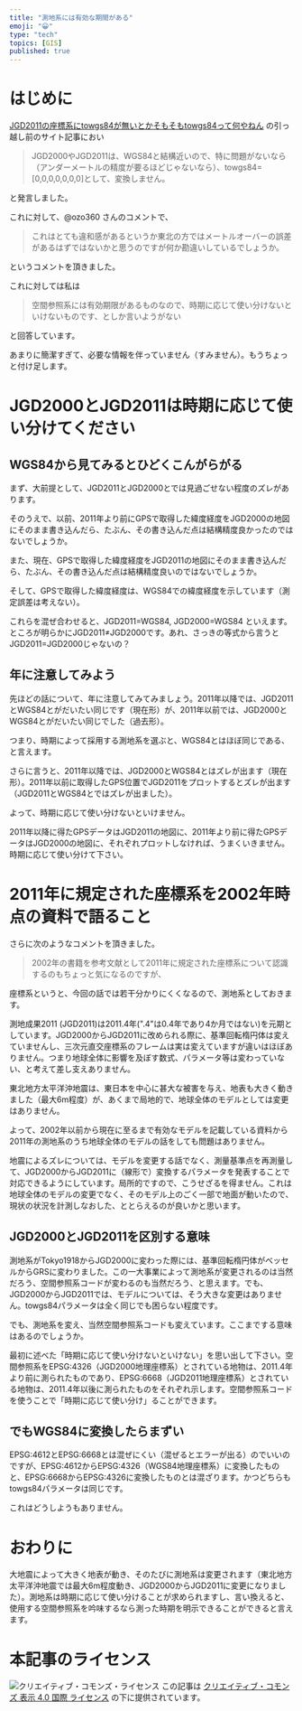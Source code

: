 ```yaml
---
title: "測地系には有効な期間がある"
emoji: "😀"
type: "tech"
topics: [GIS]
published: true
---
```

# はじめに

[JGD2011の座標系にtowgs84が無いとかそもそもtowgs84って何やねん](0036-towgs84) の引っ越し前のサイト記事におい

> JGD2000やJGD2011は、WGS84と結構近いので、特に問題がないなら（アンダーメートルの精度が要るほどじゃないなら）、towgs84=[0,0,0,0,0,0,0]として、変換しません。

と発言しました。

これに対して、@ozo360 さんのコメントで、

> これはとても違和感があるというか東北の方ではメートルオーバーの誤差があるはずではないかと思うのですが何か勘違いしているでしょうか。

というコメントを頂きました。

これに対しては私は

> 空間参照系には有効期限があるものなので、時期に応じて使い分けないといけないものです、としか言いようがない

と回答しています。

あまりに簡潔すぎて、必要な情報を伴っていません（すみません）。もうちょっと付け足します。

# JGD2000とJGD2011は時期に応じて使い分けてください

## WGS84から見てみるとひどくこんがらがる

まず、大前提として、JGD2011とJGD2000とでは見過ごせない程度のズレがあります。

そのうえで、以前、2011年より前にGPSで取得した緯度経度をJGD2000の地図にそのまま書き込んだら、たぶん、その書き込んだ点は結構精度良かったのではないでしょうか。

また、現在、GPSで取得した緯度経度をJGD2011の地図にそのまま書き込んだら、たぶん、その書き込んだ点は結構精度良いのではないでしょうか。

そして、GPSで取得した緯度経度は、WGS84での緯度経度を示しています（測定誤差は考えない）。

これらを混ぜ合わせると、JGD2011=WGS84, JGD2000=WGS84 といえます。ところが明らかにJGD2011≠JGD2000です。あれ、さっきの等式から言うとJGD2011=JGD2000じゃないの？

## 年に注意してみよう

先ほどの話について、年に注意してみてみましょう。2011年以降では、JGD2011とWGS84とがだいたい同じです（現在形）が、2011年以前では、JGD2000とWGS84とがだいたい同じでした（過去形）。

つまり、時期によって採用する測地系を選ぶと、WGS84とはほぼ同じである、と言えます。

さらに言うと、2011年以降では、JGD2000とWGS84とはズレが出ます（現在形）。2011年以前に取得したGPS位置でJGD2011をプロットするとズレが出ます（JGD2011とWGS84とではズレが出ました）。

よって、時期に応じて使い分けないといけません。

2011年以降に得たGPSデータはJGD2011の地図に、2011年より前に得たGPSデータはJGD2000の地図に、それぞれプロットしなければ、うまくいきません。時期に応じて使い分けて下さい。

# 2011年に規定された座標系を2002年時点の資料で語ること

さらに次のようなコメントを頂きました。

> 2002年の書籍を参考文献として2011年に規定された座標系について認識するのもちょっと気になるのですが、

座標系というと、今回の話では若干分かりにくくなるので、測地系としておきます。

測地成果2011 (JGD2011)は2011.4年(".4"は0.4年であり4か月ではない)を元期としています。JGD2000からJGD2011に改められる際に、基準回転楕円体は変えていませんし、三次元直交座標系のフレームは実は変えていますが違いはほぼありません。つまり地球全体に影響を及ぼす数式、パラメータ等は変わっていない、と考えて差し支えありません。

東北地方太平洋沖地震は、東日本を中心に甚大な被害を与え、地表も大きく動きました（最大6m程度）が、あくまで局地的で、地球全体のモデルとしては変更はありません。

よって、2002年以前から現在に至るまで有効なモデルを記載している資料から2011年の測地系のうち地球全体のモデルの話をしても問題はありません。

地震によるズレについては、モデルを変更する話でなく、測量基準点を再測量して、JGD2000からJGD2011に（線形で）変換するパラメータを発表することで対応できるようにしています。局所的ですので、こうせざるを得ません。これは地球全体のモデルの変更でなく、そのモデル上のごく一部で地面が動いたので、現状の状況を計測しなおした、ととらえるのが良いかと思います。

## JGD2000とJGD2011を区別する意味

測地系がTokyo1918からJGD2000に変わった際には、基準回転楕円体がベッセルからGRSに変わりました。この一大事業によって測地系が変更されるのは当然だろう、空間参照系コードが変わるのも当然だろう、と思えます。でも、JGD2000からJGD2011では、モデルについては、そう大きな変更はありません。towgs84パラメータは全く同じでも困らない程度です。

でも、測地系を変え、当然空間参照系コードも変えています。ここまでする意味はあるのでしょうか。

最初に述べた「時期に応じて使い分けないといけない」を思い出して下さい。空間参照系をEPSG:4326（JGD2000地理座標系）とされている地物は、2011.4年より前に測られたものであり、EPSG:6668（JGD2011地理座標系）とされている地物は、2011.4年以後に測られたものをそれぞれ示します。空間参照系コードを使うことで「時期に応じて使い分け」ることができます。

## でもWGS84に変換したらまずい

EPSG:4612とEPSG:6668とは混ぜにくい（混ぜるとエラーが出る）のでいいのですが、EPSG:4612からEPSG:4326（WGS84地理座標系）に変換したものと、EPSG:6668からEPSG:4326に変換したものとは混ざります。かつどちらもtowgs84パラメータは同じです。

これはどうしようもありません。

# おわりに

大地震によって大きく地表が動き、そのたびに測地系は変更されます（東北地方太平洋沖地震では最大6m程度動き、JGD2000からJGD2011に変更になりました）。測地系は時期に応じて使い分けることが求められますし、言い換えると、使用する空間参照系を吟味するなら測った時期を明示できることができると言えます。

# 本記事のライセンス

![クリエイティブ・コモンズ・ライセンス](https://i.creativecommons.org/l/by/4.0/88x31.png)
この記事は [クリエイティブ・コモンズ 表示 4.0 国際 ライセンス](http://creativecommons.org/licenses/by/4.0/">) の下に提供されています。
